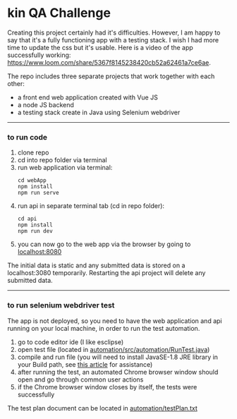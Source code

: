 # kin QA Challenge
Creating this project certainly had it's difficulties. However, I am happy to say that it's a fully functioning app with a testing stack. I wish I had more time to update the css but it's usable. Here is a video of the app successfully working: https://www.loom.com/share/5367f8145238420cb52a62461a7ce6ae.

The repo includes three separate projects that work together with each other:
- a front end web application created with Vue JS
- a node JS backend
- a testing stack create in Java using Selenium webdriver

---

### to run code
1. clone repo
2. cd into repo folder via terminal
3. run web application via terminal:
    ```
    cd webApp
    npm install
    npm run serve
    ```
4. run api in separate terminal tab (cd in repo folder):
    ```
    cd api
    npm install
    npm run dev
    ```
5. you can now go to the web app via the browser by going to [localhost:8080](http://localhost:8080/)

The initial data is static and any submitted data is stored on a localhost:3080 temporarily. Restarting the api project will delete any submitted data.
 
---

### to run selenium webdriver test
The app is not deployed, so you need to have the web application and api running on your local machine, in order to run the test automation.

1. go to code editor ide (I like esclipse)
2. open test file (located in [automation/src/automation/RunTest.java](https://github.com/eddanieles/kinProject/blob/master/automation/src/automation/RunTest.java))
3. compile and run file (you will need to install JavaSE-1.8 JRE library in your Build path, see [this article](https://stackoverflow.com/questions/26371055/eclipse-installing-a-new-jre-java-se-8-1-8-0) for assistance)
4. after running the test, an automated Chrome browser window should open and go through common user actions
5. if the Chrome browser window closes by itself, the tests were successfully

The test plan document can be located in [automation/testPlan.txt](https://github.com/eddanieles/kinProject/blob/master/automation/testPlan.txt)

